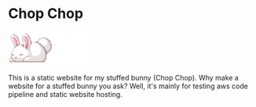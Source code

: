 # Chop Chop

![Chop Chop](img/logo.png "Chop Chop")

This is a static website for my stuffed bunny (Chop Chop). Why make a website for a stuffed bunny you ask? Well, it's mainly for testing aws code pipeline and static website hosting.
